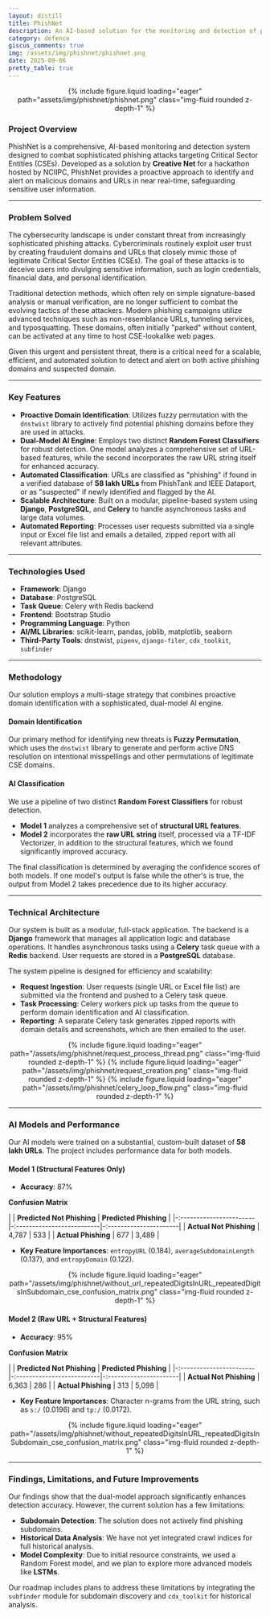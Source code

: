 ```yaml
---
layout: distill
title: PhishNet
description: An AI-based solution for the monitoring and detection of phishing domains and URLs.
category: defence
giscus_comments: true
img: /assets/img/phishnet/phishnet.png
date: 2025-09-06
pretty_table: true
---
```


<center>
{% include figure.liquid loading="eager" path="assets/img/phishnet/phishnet.png" class="img-fluid rounded z-depth-1" %}
</center>

### Project Overview

PhishNet is a comprehensive, AI-based monitoring and detection system designed to combat sophisticated phishing attacks targeting Critical Sector Entities (CSEs). Developed as a solution by **Creative Net** for a hackathon hosted by NCIIPC, PhishNet provides a proactive approach to identify and alert on malicious domains and URLs in near real-time, safeguarding sensitive user information.

---

### Problem Solved

The cybersecurity landscape is under constant threat from increasingly sophisticated phishing attacks. Cybercriminals routinely exploit user trust by creating fraudulent domains and URLs that closely mimic those of legitimate Critical Sector Entities (CSEs). The goal of these attacks is to deceive users into divulging sensitive information, such as login credentials, financial data, and personal identification.

Traditional detection methods, which often rely on simple signature-based analysis or manual verification, are no longer sufficient to combat the evolving tactics of these attackers. Modern phishing campaigns utilize advanced techniques such as non-resemblance URLs, tunneling services, and typosquatting. These domains, often initially "parked" without content, can be activated at any time to host CSE-lookalike web pages.

Given this urgent and persistent threat, there is a critical need for a scalable, efficient, and automated solution to detect and alert on both active phishing domains and suspected domain.

---

### Key Features

- **Proactive Domain Identification**: Utilizes fuzzy permutation with the `dnstwist` library to actively find potential phishing domains before they are used in attacks.
- **Dual-Model AI Engine**: Employs two distinct **Random Forest Classifiers** for robust detection. One model analyzes a comprehensive set of URL-based features, while the second incorporates the raw URL string itself for enhanced accuracy.
- **Automated Classification**: URLs are classified as "phishing" if found in a verified database of **58 lakh URLs** from PhishTank and IEEE Dataport, or as "suspected" if newly identified and flagged by the AI.
- **Scalable Architecture**: Built on a modular, pipeline-based system using **Django**, **PostgreSQL**, and **Celery** to handle asynchronous tasks and large data volumes.
- **Automated Reporting**: Processes user requests submitted via a single input or Excel file list and emails a detailed, zipped report with all relevant attributes.

---

### Technologies Used

- **Framework**: Django
- **Database**: PostgreSQL
- **Task Queue**: Celery with Redis backend
- **Frontend**: Bootstrap Studio
- **Programming Language**: Python
- **AI/ML Libraries**: scikit-learn, pandas, joblib, matplotlib, seaborn
- **Third-Party Tools**: dnstwist, `pipenv`, `django-filer`, `cdx_toolkit`, `subfinder`

---

### Methodology

Our solution employs a multi-stage strategy that combines proactive domain identification with a sophisticated, dual-model AI engine.

#### Domain Identification

Our primary method for identifying new threats is **Fuzzy Permutation**, which uses the `dnstwist` library to generate and perform active DNS resolution on intentional misspellings and other permutations of legitimate CSE domains.

#### AI Classification

We use a pipeline of two distinct **Random Forest Classifiers** for robust detection.

- **Model 1** analyzes a comprehensive set of **structural URL features**.
- **Model 2** incorporates the **raw URL string** itself, processed via a TF-IDF Vectorizer, in addition to the structural features, which we found significantly improved accuracy.

The final classification is determined by averaging the confidence scores of both models. If one model's output is false while the other's is true, the output from Model 2 takes precedence due to its higher accuracy.

---

### Technical Architecture

Our system is built as a modular, full-stack application. The backend is a **Django** framework that manages all application logic and database operations. It handles asynchronous tasks using a **Celery** task queue with a **Redis** backend. User requests are stored in a **PostgreSQL** database.

The system pipeline is designed for efficiency and scalability:

- **Request Ingestion**: User requests (single URL or Excel file list) are submitted via the frontend and pushed to a Celery task queue.
- **Task Processing**: Celery workers pick up tasks from the queue to perform domain identification and AI classification.
- **Reporting**: A separate Celery task generates zipped reports with domain details and screenshots, which are then emailed to the user.

<center>
{% include figure.liquid loading="eager" path="/assets/img/phishnet/request_process_thread.png" class="img-fluid rounded z-depth-1" %}
{% include figure.liquid loading="eager" path="/assets/img/phishnet/request_creation.png" class="img-fluid rounded z-depth-1" %}
{% include figure.liquid loading="eager" path="/assets/img/phishnet/celery_loop_flow.png" class="img-fluid rounded z-depth-1" %}
</center>

---

### AI Models and Performance

Our AI models were trained on a substantial, custom-built dataset of **58 lakh URLs**. The project includes performance data for both models.

#### Model 1 (Structural Features Only)

- **Accuracy**: 87%

**Confusion Matrix**

| | **Predicted Not Phishing** | **Predicted Phishing** |
|-:-----------------------|-:--------------------------|-:----------------------|
| **Actual Not Phishing** | 4,787 | 533 |
| **Actual Phishing** | 677 | 3,489 |

- **Key Feature Importances**: `entropyURL` (0.184), `averageSubdomainLength` (0.137), and `entropyDomain` (0.122).

<center>
{% include figure.liquid loading="eager" path="/assets/img/phishnet/without_url_repeatedDigitsInURL_repeatedDigitsInSubdomain_cse_confusion_matrix.png" class="img-fluid rounded z-depth-1" %}
</center>

#### Model 2 (Raw URL + Structural Features)

- **Accuracy**: 95%

**Confusion Matrix**

| | **Predicted Not Phishing** | **Predicted Phishing** |
|-:-----------------------|-:--------------------------|-:----------------------|
| **Actual Not Phishing** | 6,363 | 286 |
| **Actual Phishing** | 313 | 5,098 |

- **Key Feature Importances**: Character n-grams from the URL string, such as `s:/` (0.0196) and `tp:/` (0.0172).

<center>
{% include figure.liquid loading="eager" path="/assets/img/phishnet/without_repeatedDigitsInURL_repeatedDigitsInSubdomain_cse_confusion_matrix.png" class="img-fluid rounded z-depth-1" %}
</center>

---

### Findings, Limitations, and Future Improvements

Our findings show that the dual-model approach significantly enhances detection accuracy. However, the current solution has a few limitations:

- **Subdomain Detection**: The solution does not actively find phishing subdomains.
- **Historical Data Analysis**: We have not yet integrated crawl indices for full historical analysis.
- **Model Complexity**: Due to initial resource constraints, we used a Random Forest model, and we plan to explore more advanced models like **LSTMs**.

Our roadmap includes plans to address these limitations by integrating the `subfinder` module for subdomain discovery and `cdx_toolkit` for historical analysis.
